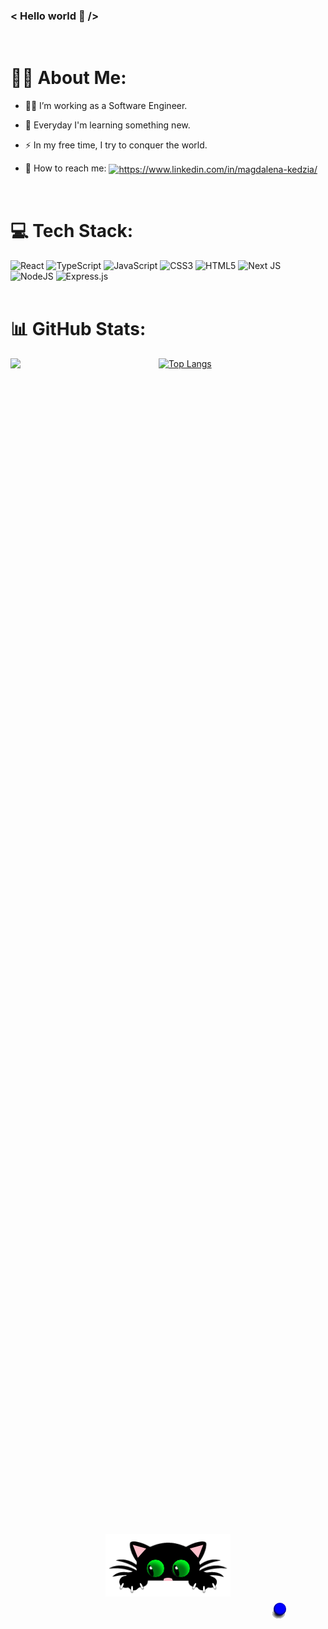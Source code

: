 ### &lt; Hello world 👋 /&gt;	 
<br />

# :woman_technologist: About Me:

- 🏃‍♀️ I’m working as a Software Engineer.

- :seedling: Everyday I'm learning something new.

- :zap: In my free time, I try to conquer the world.

- 💌 How to reach me:  <a align="left" href="https://www.linkedin.com/in/magdalena-kedzia/" target="_blank"><img align="center" src="https://raw.githubusercontent.com/rahuldkjain/github-profile-readme-generator/master/src/images/icons/Social/linked-in-alt.svg" alt="https://www.linkedin.com/in/magdalena-kedzia/" height="12" width="12" /></a> 

<br />

# 💻 Tech Stack:
![React](https://img.shields.io/badge/react-%2320232a.svg?style=for-the-badge&logo=react&logoColor=%2361DAFB) ![TypeScript](https://img.shields.io/badge/typescript-%23007ACC.svg?style=for-the-badge&logo=typescript&logoColor=white) ![JavaScript](https://img.shields.io/badge/javascript-%23323330.svg?style=for-the-badge&logo=javascript&logoColor=%23F7DF1E) ![CSS3](https://img.shields.io/badge/css3-%231572B6.svg?style=for-the-badge&logo=css3&logoColor=white) ![HTML5](https://img.shields.io/badge/html5-%23E34F26.svg?style=for-the-badge&logo=html5&logoColor=white) ![Next JS](https://img.shields.io/badge/Next-black?style=for-the-badge&logo=next.js&logoColor=white) ![NodeJS](https://img.shields.io/badge/node.js-6DA55F?style=for-the-badge&logo=node.js&logoColor=white)  ![Express.js](https://img.shields.io/badge/express.js-%23404d59.svg?style=for-the-badge&logo=express&logoColor=%2361DAFB)
<br />
<br />

# 📊 GitHub Stats:
<div>
<img align="left" width="47%" src="https://github-readme-stats.vercel.app/api?username=magdalenakedzia&show_icons=true&theme=github_dark" /> 
 
[![Top Langs](https://github-readme-stats.vercel.app/api/top-langs/?username=magdalenakedzia&layout=compact&theme=github_dark)](https://github.com/anuraghazra/github-readme-stats)

</div>




<div class="wrapper">
  <div class="cat"><img src="https://github.com/Martichka9/stalking-cat-loader/blob/master/imgs/silhouette-snout-logo-wall-mammal.png?raw=true">
    <div class="eyelids"></div>
    <div class="eye left">
      <div class="eyeWatch">
        <div class="glare"></div>
      </div>
    </div>
    <div class="eye right">
      <div class="eyeWatch">
        <div class="glare"></div>
      </div>
    </div>
    <div class="nose"></div>
    <div class="claws c1"></div>
    <div class="claws c2"></div>
    <div class="claws c3"></div>
    <div class="claws c4"></div>
    <div class="claws c5"></div>
    <div class="claws c6"></div>
  </div>
  <div class="ballContainer">
    <div class="ballShadow">
      <div class="ball"></div>
    </div>
  </div>
  <div class="ears">
    <div class="ear eLeft"></div>
    <div class="ear eRight"></div>
  </div>
</div>

<style>
 .wrapper {
display:flex;
justify-content:center;
align-items:center;
height:95vh;
}
/* cat body */
.cat {
  position: absolute;
  width:200px;
  height: 100px;
/*   margin: 20px auto; */
  overflow: hidden;
  background-color: #fff;
}
.cat img {
  width:100%;
  position:absolute;
  left: calc(50% - 100px);
  top: -46px;
}

/* cat's years styles */
.ears{
  position:absolute
}

.ear {
  width:0;
  border-left:10px solid transparent;
  border-right:10px solid transparent;
  border-bottom:20px solid pink;
  position: relative;
}

.eLeft {
  left: -49px;
  top: -16px;
  transform: rotate(-48deg);
}
.eRight {
  left: 49px;
  top: -36px;
  transform: rotate(48deg);
}

/* cat's eyes */
.eye {
  position: absolute;
  width:28px;
  height:28px;
  background-color: #071;
  box-shadow: 5px 5px 6px #0f2 inset;
  border-radius: 50%;
  border: 1px solid #000;
  top:40px;
  overflow:hidden;
  animation: eyesTrackBall 1.5s ease-in-out infinite alternate;
}
.left {left: calc(50% - 35px);}
.right {left: calc(50% + 6px);}

.eyeWatch{
  width: 7px;
  height:20px;
  background-color: #000;
  border-radius: 50%;
  margin-top: 8px;
  margin-left:20px;
  transform:rotate(25deg);
  animation: trackIt 1.5s ease-in-out infinite alternate;
  overflow:hidden;
}

/* eyes light reflaction */
.glare {
  width:5px;
  height:5px;
  background-color: #fff;
  border-radius:50%;
  position:relative;
  top:3px;
  animation: light 1.5s ease-in-out infinite alternate;
}

.eyelids {
  width:90px;
  height:1px;
  position:absolute;
  z-index:1;
  top:35px;
  left: calc(50% - 45px);
  background-color: #000;
  animation: blink 6s ease-in-out infinite alternate;
}

.nose{
  width:14px;
  height:5px;
  background-color: pink;
  position:absolute;
  top:70px;
  border-radius:50% 50% 0 0;
  left:calc(50% - 7px);
}

/* cats's claws */
.claws{
  width: 3px;
  height: 10px;
  position: absolute;
  background-color: #fff;
  border-radius: 50%;
  box-shadow: 0 1px 2px #000;
}

.c1{top: 78px;left: 25px;transform:rotatez(25deg);}
.c2{top: 83px;left: 41px;}
.c3{top: 78px;left: 56px;transform:rotatez(-25deg);}
.c4{top: 78px;right: 25px;transform:rotatez(-25deg);}
.c5{top: 83px;right: 41px;}
.c6{top: 78px;right: 56px;transform:rotatez(25deg);}

/* ball styles */
.ballContainer {
  width: 100%;
  margin-top:140px;
}

.ball {
  width:20px;
  height:20px;
  background-color: blue;
  box-shadow: 1px -1px 3px #000 inset;
  border-radius: 50%;
  position:absolute;
  animation: ballLight 1.5s ease-in-out infinite alternate;
}

.ballShadow{
  width:20px;
  height:15px;
  background-color: #000;
  margin-left: calc(50% + 90px);
  border-radius: 50%;
  position:absolute;
  box-shadow: 0 0 5px 2px #fff inset;
  animation: ballRolling 1.5s ease-in-out infinite alternate;
}

/* animations */
/* eyes traking the ball */
@keyframes trackIt {
  from{
    margin-left:21px;
    transform:rotate(25deg);
  }
  to{
    margin-left:0px;
    transform:rotate(-25deg);
  }
}
/* eye green shadow moving after the balls movement*/
@keyframes eyesTrackBall {
  from{box-shadow: 5px 5px 6px #0f2 inset;}
  to {box-shadow: -5px 5px 6px #0f2 inset;}
}
/* light for the eyes glare */
@keyframes light {
  0%{transform: translateX(-2px);opacity:3;}
  50%{opacity:1;}
  100%{transform: translateX(4px);opacity:3;}
}
/* eyelids animation */
@keyframes blink {
  0%{height: 1px;}
  3%{height: 35px;}
  4%{height: 1px;}
  100%{height: 1px;}
}

/* ball roll animation along with animation for it shadow to reflect the light */
@keyframes ballRolling {
  0%{margin-left: calc(50% + 90px);}
  100%{margin-left: calc(50% - 90px);}
}

@keyframes ballLight {
  0%{
    box-shadow: -1px -1px 3px #000 inset;
    margin: -10px 0 0 -3px;
  }
  100%{
    box-shadow: 1px -1px 3px #000 inset;
    margin: -10px 0 0 3px;
  }
}
 <style/>
